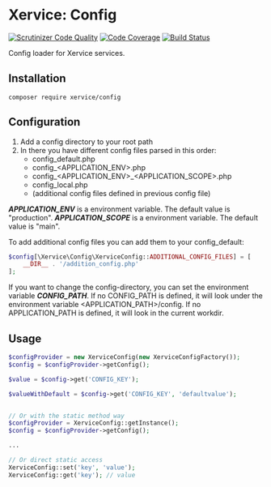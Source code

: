 Xervice: Config
====

[![Scrutinizer Code Quality](https://scrutinizer-ci.com/g/xervice/config/badges/quality-score.png?b=master)](https://scrutinizer-ci.com/g/xervice/config/?branch=master)
[![Code Coverage](https://scrutinizer-ci.com/g/xervice/config/badges/coverage.png?b=master)](https://scrutinizer-ci.com/g/xervice/config/?branch=master)
[![Build Status](https://travis-ci.org/xervice/config.svg?branch=master)](https://travis-ci.org/xervice/config)

Config loader for Xervice services.

Installation
---------------------
```
composer require xervice/config
```

Configuration
---------------------
1. Add a config directory to your root path
2.  In there you have different config files parsed in this order:
    * config_default.php
    * config_<APPLICATION_ENV>.php
    * config_<APPLICATION_ENV>_<APPLICATION_SCOPE>.php
    * config_local.php
    * (additional config files defined in previous config file)

***APPLICATION_ENV*** is a environment variable. The default value is "production".
***APPLICATION_SCOPE*** is a environment variable. The default value is "main".

To add additional config files you can add them to your config_default:
```php
$config[\Xervice\Config\XerviceConfig::ADDITIONAL_CONFIG_FILES] = [
    __DIR__ . '/addition_config.php'
];
```

If you want to change the config-directory, you can set the environment variable ***CONFIG_PATH***.
If no CONFIG_PATH is defined, it will look under the environment variable <APPLICATION_PATH>/config.
If no APPLICATION_PATH is defined, it will look in the current workdir.

Usage
--------------------
```php
$configProvider = new XerviceConfig(new XerviceConfigFactory());
$config = $configProvider->getConfig();

$value = $config->get('CONFIG_KEY');

$valueWithDefault = $config->get('CONFIG_KEY', 'defaultvalue');


// Or with the static method way
$configProvider = XerviceConfig::getInstance();
$config = $configProvider->getConfig();

...

// Or direct static access
XerviceConfig::set('key', 'value');
XerviceConfig::get('key'); // value
```